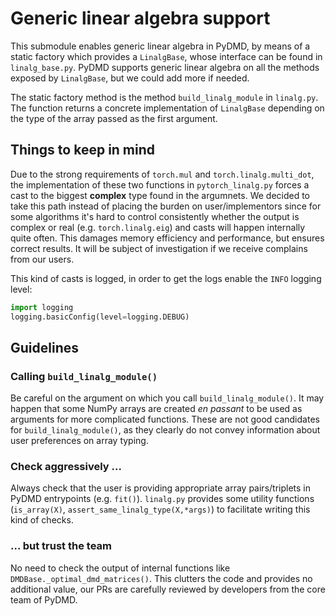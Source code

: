 # Generic linear algebra support
This submodule enables generic linear algebra in PyDMD, by means of a static factory which provides
a `LinalgBase`, whose interface can be found in `linalg_base.py`. PyDMD supports generic linear algebra
on all the methods exposed by `LinalgBase`, but we could add more if needed.

The static factory method is the method `build_linalg_module` in `linalg.py`. The function returns a
concrete implementation of `LinalgBase` depending on the type of the array passed as the first 
argument.

## Things to keep in mind
Due to the strong requirements of `torch.mul` and `torch.linalg.multi_dot`, the implementation of these
two functions in `pytorch_linalg.py` forces a cast to the biggest **complex** type found in the argumnets.
We decided to take this path instead of placing the burden on user/implementors since for some algorithms
it's hard to control consistently whether the output is complex or real (e.g. `torch.linalg.eig`) and casts
will happen internally quite often. This damages memory efficiency and performance, but ensures correct 
results. It will be subject of investigation if we receive complains from our users.

This kind of casts is logged, in order to get the logs enable the `INFO` logging level:
```python
import logging
logging.basicConfig(level=logging.DEBUG)
```

## Guidelines
### Calling `build_linalg_module()`
Be careful on the argument on which you call `build_linalg_module()`. It may happen that some NumPy arrays
are created *en passant* to be used as arguments for more complicated functions. These are not good candidates
for `build_linalg_module()`, as they clearly do not convey information about user preferences on array typing.

### Check aggressively ...
Always check that the user is providing appropriate array pairs/triplets in PyDMD entrypoints (e.g. `fit()`).
`linalg.py` provides some utility functions (`is_array(X)`, `assert_same_linalg_type(X,*args)`) to facilitate writing
this kind of checks.

### ... but trust the team
No need to check the output of internal functions like `DMDBase._optimal_dmd_matrices()`. This clutters the
code and provides no additional value, our PRs are carefully reviewed by developers from the core team of
PyDMD.